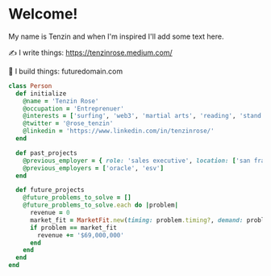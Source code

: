 # Welcome!

My name is Tenzin and when I'm inspired I'll add some text here. 

✍ I write things: https://tenzinrose.medium.com/

:construction_worker: I build things: futuredomain.com

```ruby 
class Person
  def initialize
    @name = 'Tenzin Rose'
    @occupation = 'Entreprenuer'
    @interests = ['surfing', 'web3', 'martial arts', 'reading', 'stand up comedy']
    @twitter = '@rose_tenzin'
    @linkedin = 'https://www.linkedin.com/in/tenzinrose/'
  end

  def past_projects
    @previous_employer = { role: 'sales executive', location: ['san francisco', 'new york', 'sydney'], tenure: '7.5 years' }
    @previous_employers = ['oracle', 'esv']
  end

  def future_projects
    @future_problems_to_solve = []
    @future_problems_to_solve.each do |problem|
      revenue = 0
      market_fit = MarketFit.new(timing: problem.timing?, demand: problem.demand?, willing_to_pay: problem.pay?)
      if problem == market_fit
        revenue += '$69,000,000'
      end
    end
  end
end
```

